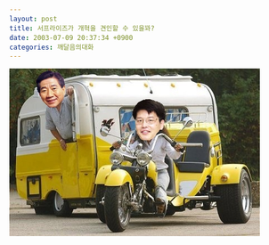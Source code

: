 ```yaml
---
layout: post
title: 서프라이즈가 개혁을 견인할 수 있을꽈?
date: 2003-07-09 20:37:34 +0900
categories: 깨달음의대화
---
```

<img src="./files/attach/images/198/288/001/1057750654.jpg" border="0" alt="" />